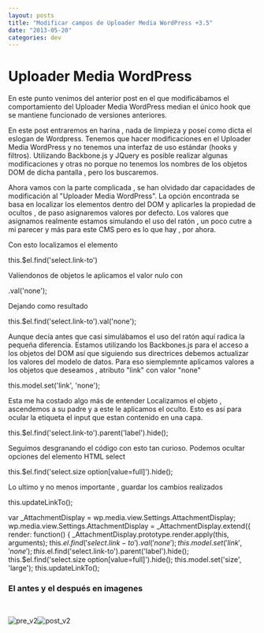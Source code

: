 ```yaml
---
layout: posts
title: "Modificar campos de Uploader Media WordPress +3.5"
date: "2013-05-20"
categories: dev
---
```


# Uploader Media WordPress

En este punto venimos del anterior post en el que modificábamos el comportamiento del Uploader Media WordPress median el único hook que se mantiene funcionado de versiones anteriores.

En este post entraremos en harina , nada de limpieza y poseí como dicta el eslogan de Wordpress. Tenemos que hacer modificaciones en el Uploader Media WordPress y no tenemos una interfaz de uso estándar (hooks y filtros). Utilizando Backbone.js y JQuery es posible realizar algunas modificaciones y otras no porque no tenemos los nombres de los objetos DOM de dicha pantalla , pero los buscaremos.

Ahora vamos con la parte complicada , se han olvidado dar capacidades de modificación al "Uploader Media WordPress". La opción encontrada se basa en localizar los elementos dentro del DOM y aplicarles la propiedad de ocultos , de paso asignaremos valores por defecto. Los valores que asignamos realmente estamos simulando el uso del ratón , un poco cutre a mi parecer y más para este CMS pero es lo que hay , por ahora.

Con esto localizamos el elemento

this.$el.find('select.link-to')

Valiendonos de objetos le aplicamos el valor nulo con

.val('none');

Dejando como resultado

this.$el.find('select.link-to').val('none');

Aunque decía antes que casi simulábamos el uso del ratón aquí radica la pequeña diferencia. Estamos utilizando los Backbones.js para el acceso a los objetos del DOM así que siguiendo sus directrices debemos actualizar los valores del modelo de datos. Para eso siemplemnte aplicamos valores a los objetos que deseamos , atributo "link" con valor "none"

this.model.set('link', 'none');

Esta me ha costado algo más de entender Localizamos el objeto , ascendemos a su padre y a este le aplicamos el oculto. Esto es así para ocular la etiqueta el input que estan contenido en una capa.

this.$el.find('select.link-to').parent('label').hide();

Seguimos desgranando el código con esto tan curioso. Podemos ocultar opciones del elemento HTML select

this.$el.find('select.size option\[value=full\]').hide();

Lo ultimo y no menos importante , guardar los cambios realizados

this.updateLinkTo();

var \_AttachmentDisplay = wp.media.view.Settings.AttachmentDisplay;
	wp.media.view.Settings.AttachmentDisplay = \_AttachmentDisplay.extend({
		render: function() {
			\_AttachmentDisplay.prototype.render.apply(this, arguments);
			this.$el.find('select.link-to').val('none');
			this.model.set('link', 'none');
			this.$el.find('select.link-to').parent('label').hide();
			this.$el.find('select.size option\[value=full\]').hide();
			this.model.set('size', 'large');
			this.updateLinkTo();

### El antes y el después en imagenes

 

![pre_v2](images/8710387103_2346c0b55d_z.jpg)![post_v2](images/8711510292_6b39daa9ef_z.jpg)
